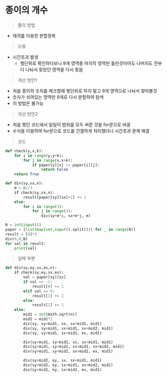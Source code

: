 # 종이의 개수

> 풀이 방법

- 재귀를 이용한 분할정복



> 오류

- 시간초과 발생
  - 행단위로 확인하다보니 9개 영역중 마지막 영역만 틀린것이어도 나머지도 전부 다 나눠서 찾았던 영역을 다시 찾음



> 개선 방안1

- 처음 종이의 숫자를 체크할때 행단위로 하지 말고 9개 영역으로 나눠서 찾아볼것
- 숫자가 섞여있는 영역만 9개로 다시 분할하여 탐색
- 이 방법은 불가능



> 개선 방안2

- 처음 짰던 코드에서 일일이 범위를 모두 써준 것을 for문으로 바꿈
- 수식을 이용하여 for문으로 코드를 간결하게 처리했더니 시간초과 문제 해결



> 코드

```python
def check(y,x,k):
    for i in range(y,y+k):
        for j in range(x,x+k):
            if paper[y][x] != paper[i][j]:
                return False
    return True

def div(sy,sx,n):
    m = n//3
    if check(sy,sx,n):
        result[paper[sy][sx]+1] += 1
    else:
        for i in range(3):
            for j in range(3):
                div(sy+m*i, sx+m*j, m)

N = int(input())
paper = [list(map(int,input().split())) for _ in range(N)]
result = [0]*3
div(0,0,N)
for val in result:
    print(val)
```



> 실패 부분

```python
def div(sy,ey,sx,ex,n):
    if check(sy,ey,sx,ex):
        val = paper[sy][sx]
        if val == -1:
            result[0] += 1
        elif val == 0:
            result[1] += 1
        else:
            result[2] += 1
    else:
        mid1 = int(math.sqrt(n))
        mid2 = mid1*2
        div(sy, sy+mid1, sx, sx+mid1, mid1)
        div(sy, sy+mid1, sx+mid1, sx+mid2, mid1)
        div(sy, sy+mid1, sx+mid2, ex, mid1)

        div(sy+mid1, sy+mid2, sx, sx+mid1, mid1)
        div(sy+mid1, sy+mid2, sx+mid1, sx+mid2, mid1)
        div(sy+mid1, sy+mid2, sx+mid2, ex, mid1)

        div(sy+mid2, ey, sx, sx+mid1, mid1)
        div(sy+mid2, ey, sx+mid1, sx+mid2, mid1)
        div(sy+mid2, ey, sx+mid2, ex, mid1)
```

